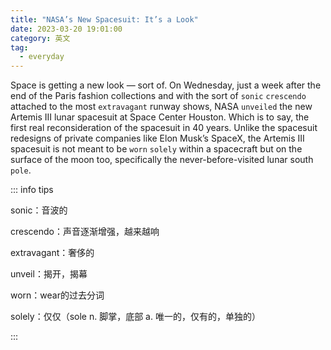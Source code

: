 ```yaml
---
title: "NASA’s New Spacesuit: It’s a Look"
date: 2023-03-20 19:01:00
category: 英文
tag:
  - everyday
---
```


Space is getting a new look — sort of. On Wednesday, just a week after the end of the Paris fashion collections and with the sort of `sonic` `crescendo` attached to the most `extravagant` runway shows, NASA `unveiled` the new Artemis III lunar spacesuit at Space Center Houston. Which is to say, the first real reconsideration of the spacesuit in 40 years. Unlike the spacesuit redesigns of private companies like Elon Musk’s SpaceX, the Artemis III spacesuit is not meant to be `worn` `solely` within a spacecraft but on the surface of the moon too, specifically the never-before-visited lunar south `pole`.

::: info tips

sonic：音波的

crescendo：声音逐渐增强，越来越响

extravagant：奢侈的

unveil：揭开，揭幕

worn：wear的过去分词

solely：仅仅（sole n. 脚掌，底部 a. 唯一的，仅有的，单独的）

:::
